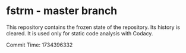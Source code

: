 # fstrm - master branch

This repository contains the frozen state of the repository.
Its history is cleared. It is used only for static code
analysis with Codacy.

Commit Time: 1734396332